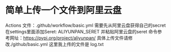 # 简单上传一个文件到阿里云盘
Actions 文件：.github/workflow/basic.yml
需要先从阿里云盘获得自己的secret
在settings里面添加Seret:  ALIYUNPAN_SERET
并粘贴阿里云盘的seret
命令参考网址：https://pypi.org/project/aliyunpan/
具体上传文件请修改./github/basic.yml
这里我上传的文件是 log.txt


